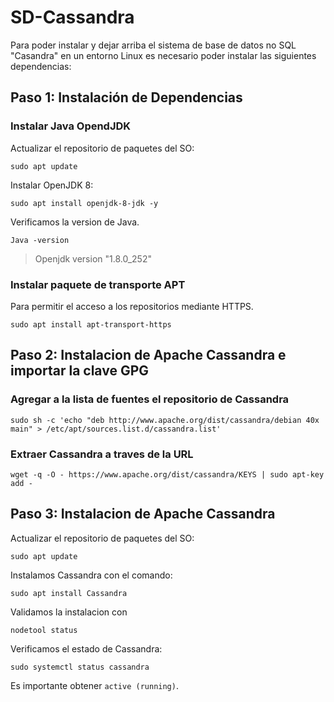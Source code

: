 # SD-Cassandra
Para poder instalar y dejar arriba el sistema de base de datos no SQL "Casandra" en un entorno Linux es necesario poder instalar las siguientes dependencias:

## Paso 1: Instalación de Dependencias
### Instalar Java OpendJDK
Actualizar el repositorio de paquetes del SO:

```
sudo apt update
```
Instalar OpenJDK 8:

```
sudo apt install openjdk-8-jdk -y
```

Verificamos la version de Java.

```
Java -version
```
>Openjdk version "1.8.0_252"

### Instalar paquete de transporte APT
Para permitir el acceso a los repositorios mediante HTTPS.
```
sudo apt install apt-transport-https
```

## Paso 2: Instalacion de Apache Cassandra e importar la clave GPG

### Agregar a la lista de fuentes el repositorio de Cassandra
```
sudo sh -c 'echo "deb http://www.apache.org/dist/cassandra/debian 40x main" > /etc/apt/sources.list.d/cassandra.list'
```

### Extraer Cassandra a traves de la URL
```
wget -q -O - https://www.apache.org/dist/cassandra/KEYS | sudo apt-key add -
```


## Paso 3: Instalacion de Apache Cassandra

Actualizar el repositorio de paquetes del SO:
```
sudo apt update
```

Instalamos Cassandra con el comando: 

```
sudo apt install Cassandra
```

Validamos la instalacion con 

```
nodetool status
```

Verificamos el estado de Cassandra:

```
sudo systemctl status cassandra
```
Es importante obtener `active (running)`.









